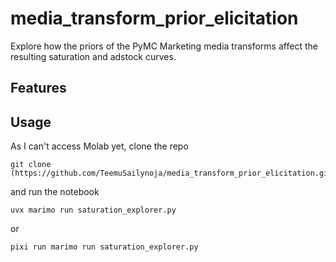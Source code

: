 # media_transform_prior_elicitation

Explore how the priors of the PyMC Marketing media transforms affect the resulting saturation and adstock curves.
## Features


## Usage

As I can't access Molab yet, clone the repo
```shell[
git clone (https://github.com/TeemuSailynoja/media_transform_prior_elicitation.git
```

and run the notebook

```shell
uvx marimo run saturation_explorer.py
```

or

```shell
pixi run marimo run saturation_explorer.py
```
